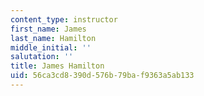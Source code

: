 ```yaml
---
content_type: instructor
first_name: James
last_name: Hamilton
middle_initial: ''
salutation: ''
title: James Hamilton
uid: 56ca3cd8-390d-576b-79ba-f9363a5ab133
---
```


